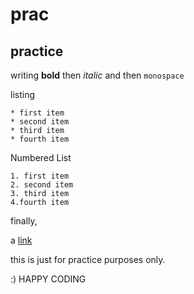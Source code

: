 prac
===
practice 
-------
writing **bold** then *italic* and then `monospace`

listing

	* first item
	* second item
	* third item 
	* fourth item

Numbered List

	1. first item 
	2. second item
	3. third item
	4.fourth item

finally, 

a [link](http://github.com/VedantPro/prac/blob/master/README.md)

this is just for practice purposes only. 

:) HAPPY CODING	
